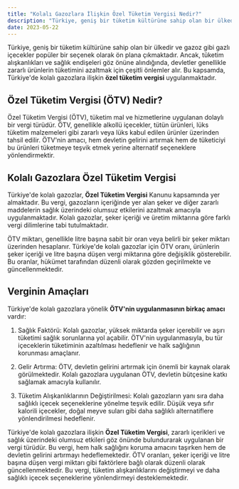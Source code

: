 ```yaml
---
title: "Kolalı Gazozlara İlişkin Özel Tüketim Vergisi Nedir?"
description: "Türkiye, geniş bir tüketim kültürüne sahip olan bir ülkedir ve gazoz gibi gazlı içecekler popüler bir seçenek olarak ön plana çıkmaktadır"
date: 2023-05-22
---
```


Türkiye, geniş bir tüketim kültürüne sahip olan bir ülkedir ve gazoz gibi gazlı içecekler popüler bir seçenek olarak ön
plana çıkmaktadır. Ancak, tüketim alışkanlıkları ve sağlık endişeleri göz önüne alındığında, devletler genellikle
zararlı ürünlerin tüketimini azaltmak için çeşitli önlemler alır. Bu kapsamda, Türkiye'de kolalı gazozlara ilişkin
**özel tüketim vergisi** uygulanmaktadır.

## Özel Tüketim Vergisi (ÖTV) Nedir?

Özel Tüketim Vergisi (ÖTV), tüketim mal ve hizmetlerine uygulanan dolaylı bir vergi türüdür. ÖTV, genellikle alkollü
içecekler, tütün ürünleri, lüks tüketim malzemeleri gibi zararlı veya lüks kabul edilen ürünler üzerinden tahsil edilir.
ÖTV'nin amacı, hem devletin gelirini artırmak hem de tüketiciyi bu ürünleri tüketmeye teşvik etmek yerine alternatif
seçeneklere yönlendirmektir.

## Kolalı Gazozlara Özel Tüketim Vergisi

Türkiye'de kolalı gazozlar, **Özel Tüketim Vergisi** Kanunu kapsamında yer almaktadır. Bu vergi, gazozların içeriğinde
yer alan şeker ve diğer zararlı maddelerin sağlık üzerindeki olumsuz etkilerini azaltmak amacıyla uygulanmaktadır.
Kolalı gazozlar, şeker içeriği ve üretim miktarına göre farklı vergi dilimlerine tabi tutulmaktadır.

ÖTV miktarı, genellikle litre başına sabit bir oran veya belirli bir şeker miktarı üzerinden hesaplanır. Türkiye'de
kolalı gazozlar için ÖTV oranı, ürünlerin şeker içeriği ve litre başına düşen vergi miktarına göre değişiklik
gösterebilir. Bu oranlar, hükümet tarafından düzenli olarak gözden geçirilmekte ve güncellenmektedir.

## Verginin Amaçları

Türkiye'de kolalı gazozlara yönelik **ÖTV'nin uygulanmasının birkaç amacı** vardır:

1. Sağlık Faktörü: Kolalı gazozlar, yüksek miktarda şeker içerebilir ve aşırı tüketimi sağlık sorunlarına yol açabilir.
   ÖTV'nin uygulanmasıyla, bu tür içeceklerin tüketiminin azaltılması hedeflenir ve halk sağlığının korunması amaçlanır.

2. Gelir Artırma: ÖTV, devletin gelirini artırmak için önemli bir kaynak olarak görülmektedir. Kolalı gazozlara
   uygulanan ÖTV, devletin bütçesine katkı sağlamak amacıyla kullanılır.

3. Tüketim Alışkanlıklarının Değiştirilmesi: Kolalı gazozların yanı sıra daha sağlıklı içecek seçeneklerine yönelme
   teşvik edilir. Düşük veya sıfır kalorili içecekler, doğal meyve suları gibi daha sağlıklı alternatiflere
   yönlendirilmesi hedeflenir.

Türkiye'de kolalı gazozlara ilişkin **Özel Tüketim Vergisi**, zararlı içerikleri ve sağlık üzerindeki olumsuz etkileri
göz önünde bulundurarak uygulanan bir vergi türüdür. Bu vergi, hem halk sağlığını koruma amacını taşırken hem de
devletin gelirini artırmayı hedeflemektedir. ÖTV oranları, şeker içeriği ve litre başına düşen vergi miktarı gibi
faktörlere bağlı olarak düzenli olarak güncellenmektedir. Bu vergi, tüketim alışkanlıklarını değiştirmeyi ve daha
sağlıklı içecek seçeneklerine yönlendirmeyi desteklemektedir.
